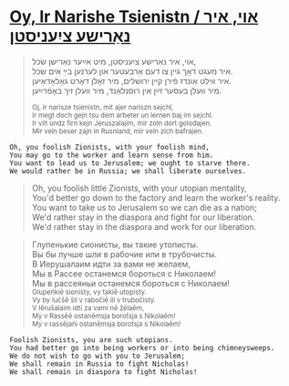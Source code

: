# [Oy, Ir Narishe Tsienistn / אוי, איר נאַרישע ציִעניסטן](https://open.spotify.com/track/2jz4CPMMExlPEq13S6MKes?si=5d50cdc43c5042de)


> אוי, איר נאַרישע ציִעניסטן, מיט אײַער נאַרישן שׂכל,‎  
> איר מעגט דאָך גײן צו דעם אַרבעטער און לערנען בײַ אים שׂכל.‎  
> איר װילט אונדז פֿירן קײן ירושלים, מיר זאָלן דאָרט גאָלאָדאַיען.‎  
> מיר װעלן בעסער זײַן אין רוסנלאַנד, מיר װעלן זיך באַפֿרײַען.‎  
>
> <sup>Oj, ir narisze tsienistn, mit ajer nariszn sejchl,  
> Ir megt doch gejn tsu dem arbeter un lernen baj im sejchl.  
> Ir vilt undz firn kejn Jeruszalajim, mir zoln dort golodajen.  
> Mir veln beser zajn in Rusnland, mir veln zich bafrajen.</sup>  
```
Oh, you foolish Zionists, with your foolish mind,
You may go to the worker and learn sense from him.
You want to lead us to Jerusalem; we ought to starve there.
We would rather be in Russia; we shall liberate ourselves.
```
> Oh, you foolish little Zionists, with your utopian mentality,  
> You'd better go down to the factory and learn the worker's reality.  
> You want to take us to Jerusalem so we can die as a nation;  
> We'd rather stay in the diaspora and fight for our liberation.  
> We'd rather stay in the diaspora and work for our liberation.  

> Глупенькие сионисты, вы такие утописты.  
> Вы бы лучше шли в рабочие или в трубочисты.  
> В Иерушалаим идти за вами не желаем,  
> Мы в Рассее останемся бороться с Николаем!  
> Мы в рассеяньи останемся бороться с Николаем!  
> <sub>Glupeńkiě sionisty, vy takiě utopisty.  
> Vy by lučšě šli v rabočiě ili v trubočisty.  
> V Iěrušalaim idti za vami ně žělaěm,  
> My v Rassěě ostaněmsja borot́sja s Nikolaěm!  
> My v rassějańi ostaněmsja borot́sja s Nikolaěm!</sub>
```
Foolish Zionists, you are such utopians.  
You had better go into being workers or into being chimneysweeps.  
We do not wish to go with you to Jerusalem;  
We shall remain in Russia to fight Nicholas!  
We shall remain in diaspora to fight Nicholas!  
```
